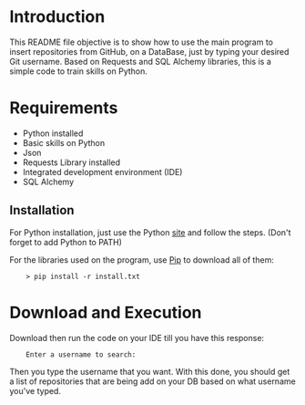 # Introduction

This README file objective is to show how to use the main program to insert repositories from GitHub, on a DataBase, just by typing your desired Git username. Based on Requests and SQL Alchemy libraries, this is a simple code to train skills on Python.

# Requirements
* Python installed
* Basic skills on Python
* Json
* Requests Library installed 
* Integrated development environment (IDE)
* SQL Alchemy

## Installation

For Python installation, just use the Python [site](https://www.python.org/downloads/) and follow the steps. (Don't forget to add Python to PATH)

For the libraries used on the program, use [Pip](https://pip.pypa.io/en/stable/) to download all of them:

```
    > pip install -r install.txt
```


# Download and Execution

Download then run the code on your IDE till you have this response: 
``` 
    Enter a username to search:
```

Then you type the username that you want. With this done, you should get a list of repositories that are being add on your DB based on what username you've typed.

